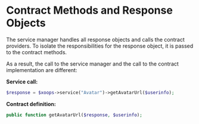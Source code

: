 # Contract Methods and Response Objects

The service manager handles all response objects and calls the contract providers. To isolate the responsibilities for the response object, it is passed to the contract methods.

As a result, the call to the service manager and the call to the contract implementation are different:

**Service call:** 

```php
$response = $xoops->service("Avatar")->getAvatarUrl($userinfo);
```

**Contract definition:** 

```php
public function getAvatarUrl($response, $userinfo);
```

